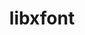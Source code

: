 ---
title: "libxfont"
layout: cache
categories: [package, develop]
meta: {"compilers": ["gcc@10.5.0", "gcc@11.1.0", "gcc@11.4.0", "gcc@13.3.0"], "num_specs": 17, "num_specs_by_stack": {"data-vis-sdk": 5, "developer-tools-aarch64-linux-gnu": 3, "developer-tools-x86_64_v3-linux-gnu": 3, "e4s": 3, "hep": 3, "root": 17}, "oss": ["centos7", "rhel8", "ubuntu20.04", "ubuntu22.04"], "platforms": ["linux"], "stacks": ["data-vis-sdk", "developer-tools-aarch64-linux-gnu", "developer-tools-x86_64_v3-linux-gnu", "e4s", "hep", "root"], "targets": ["aarch64", "x86_64_v3"], "versions": ["1.5.4"]}
spec_details: [{"compiler": "gcc@10.5.0", "hash": "4d6rnvwnrtqh2qxzwsgr2wtgqbolxa4x", "os": "centos7", "platform": "linux", "size": "-", "stacks": ["developer-tools-x86_64_v3-linux-gnu", "root"], "target": "x86_64_v3", "variants": ["build_system=autotools"], "versions": ["1.5.4"]}, {"compiler": "gcc@11.1.0", "hash": "4kzdixq3nvmdbeaj7s27kvdgpjujy76t", "os": "ubuntu20.04", "platform": "linux", "size": "-", "stacks": ["data-vis-sdk", "root"], "target": "x86_64_v3", "variants": ["build_system=autotools"], "versions": ["1.5.4"]}, {"compiler": "gcc@11.4.0", "hash": "6zll4lpadr33s356njtf3xpngymqgxhq", "os": "ubuntu22.04", "platform": "linux", "size": "-", "stacks": ["e4s", "root"], "target": "x86_64_v3", "variants": ["build_system=autotools"], "versions": ["1.5.4"]}, {"compiler": "gcc@13.3.0", "hash": "bd2qwhvijinufhl6i4o7fvtbv3rdbldx", "os": "rhel8", "platform": "linux", "size": "-", "stacks": ["developer-tools-aarch64-linux-gnu", "root"], "target": "aarch64", "variants": ["build_system=autotools"], "versions": ["1.5.4"]}, {"compiler": "gcc@11.4.0", "hash": "epv3sskgkble2kqgfmefxtrzl3uy4ovf", "os": "ubuntu22.04", "platform": "linux", "size": "-", "stacks": ["hep", "root"], "target": "x86_64_v3", "variants": ["build_system=autotools"], "versions": ["1.5.4"]}, {"compiler": "gcc@10.5.0", "hash": "jxkyhweak6mf5jmmtrzx37o7xiicbmb2", "os": "centos7", "platform": "linux", "size": "-", "stacks": ["developer-tools-x86_64_v3-linux-gnu", "root"], "target": "x86_64_v3", "variants": ["build_system=autotools"], "versions": ["1.5.4"]}, {"compiler": "gcc@11.1.0", "hash": "l5kcdv25wpvd62zqg6pacgkkmbfhjaun", "os": "ubuntu20.04", "platform": "linux", "size": "-", "stacks": ["data-vis-sdk", "root"], "target": "x86_64_v3", "variants": ["build_system=autotools"], "versions": ["1.5.4"]}, {"compiler": "gcc@13.3.0", "hash": "nl4i2zuzclpc47tmusatvhhxmmfmswwl", "os": "rhel8", "platform": "linux", "size": "-", "stacks": ["developer-tools-aarch64-linux-gnu", "root"], "target": "aarch64", "variants": ["build_system=autotools"], "versions": ["1.5.4"]}, {"compiler": "gcc@11.4.0", "hash": "pv2n5quhcbta3izyhxlwuutqnkzjn54j", "os": "ubuntu22.04", "platform": "linux", "size": "-", "stacks": ["hep", "root"], "target": "x86_64_v3", "variants": ["build_system=autotools"], "versions": ["1.5.4"]}, {"compiler": "gcc@11.1.0", "hash": "qvwmqwcauuvxunjubkoes5hqbshwgegx", "os": "ubuntu20.04", "platform": "linux", "size": "-", "stacks": ["data-vis-sdk", "root"], "target": "x86_64_v3", "variants": ["build_system=autotools"], "versions": ["1.5.4"]}, {"compiler": "gcc@13.3.0", "hash": "somjkudgegypslxe2hvw32p6wyfmjuat", "os": "rhel8", "platform": "linux", "size": "-", "stacks": ["developer-tools-aarch64-linux-gnu", "root"], "target": "aarch64", "variants": ["build_system=autotools"], "versions": ["1.5.4"]}, {"compiler": "gcc@10.5.0", "hash": "ulo3dgtrxvmjb266n5mkslw53ugk4rtg", "os": "centos7", "platform": "linux", "size": "-", "stacks": ["developer-tools-x86_64_v3-linux-gnu", "root"], "target": "x86_64_v3", "variants": ["build_system=autotools"], "versions": ["1.5.4"]}, {"compiler": "gcc@11.4.0", "hash": "upsh4dvltraav5pbmkkoect37pdvfzc7", "os": "ubuntu22.04", "platform": "linux", "size": "-", "stacks": ["hep", "root"], "target": "x86_64_v3", "variants": ["build_system=autotools"], "versions": ["1.5.4"]}, {"compiler": "gcc@11.4.0", "hash": "w2clpedstrqgphv25wsvvkoe2bzrhtc2", "os": "ubuntu22.04", "platform": "linux", "size": "-", "stacks": ["e4s", "root"], "target": "x86_64_v3", "variants": ["build_system=autotools"], "versions": ["1.5.4"]}, {"compiler": "gcc@11.1.0", "hash": "z2sjdfxzeojesy2sb32xwvqhnxistp4u", "os": "ubuntu20.04", "platform": "linux", "size": "-", "stacks": ["data-vis-sdk", "root"], "target": "x86_64_v3", "variants": ["build_system=autotools"], "versions": ["1.5.4"]}, {"compiler": "gcc@11.4.0", "hash": "zmdw5spmpuw6hxa54urzzvitqfi6reqk", "os": "ubuntu22.04", "platform": "linux", "size": "-", "stacks": ["e4s", "root"], "target": "x86_64_v3", "variants": ["build_system=autotools"], "versions": ["1.5.4"]}, {"compiler": "gcc@11.1.0", "hash": "zut5ac3j5qwe5archw5rsmzxqd643cnx", "os": "ubuntu20.04", "platform": "linux", "size": "-", "stacks": ["data-vis-sdk", "root"], "target": "x86_64_v3", "variants": ["build_system=autotools"], "versions": ["1.5.4"]}]
---